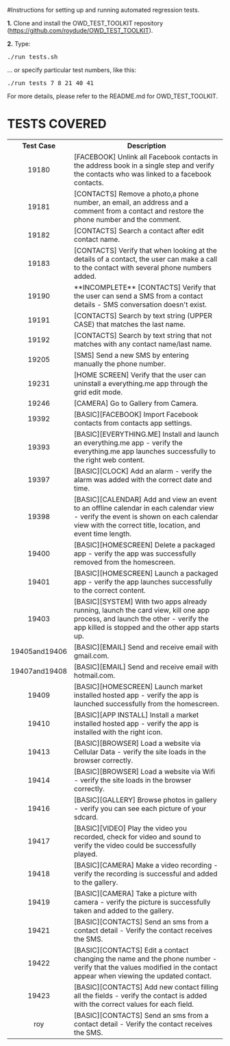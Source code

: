 #Instructions for setting up and running automated regression tests.

<b>1.</b> Clone and install the OWD_TEST_TOOLKIT repository (https://github.com/roydude/OWD_TEST_TOOLKIT).

<b>2.</b> Type:

<pre>
./run_tests.sh
</pre>

... or specify particular test numbers, like this:

<pre>
./run_tests 7 8 21 40 41
</pre>

For more details, please refer to the README.md for OWD_TEST_TOOLKIT.


<!--testcoverage-->
TESTS COVERED
=============
<table>
  <tr>
    <th>Test Case</th><th>Description</th>
  </tr>

  <tr>
    <td  align=center>19180</td><td  align=left>[FACEBOOK] Unlink all Facebook contacts in the address book in a single step and verify the contacts who was linked to a facebook contacts.</td>
  </tr>

  <tr>
    <td  align=center>19181</td><td  align=left>[CONTACTS] Remove a photo,a phone number, an email, an address and a comment from a contact and restore the phone number and the comment.</td>
  </tr>

  <tr>
    <td  align=center>19182</td><td  align=left>[CONTACTS] Search a contact after edit contact name.</td>
  </tr>

  <tr>
    <td  align=center>19183</td><td  align=left>[CONTACTS] Verify that when looking at the details of a contact, the user can make a call to the contact with several phone numbers added.</td>
  </tr>

  <tr>
    <td  align=center>19190</td><td  align=left>**INCOMPLETE** [CONTACTS] Verify that the user can send a SMS from a contact details - SMS conversation doesn't exist.</td>
  </tr>

  <tr>
    <td  align=center>19191</td><td  align=left>[CONTACTS] Search by text string (UPPER CASE) that matches the last name.</td>
  </tr>

  <tr>
    <td  align=center>19192</td><td  align=left>[CONTACTS] Search by text string that not matches with any contact name/last name.</td>
  </tr>

  <tr>
    <td  align=center>19205</td><td  align=left>[SMS] Send a new SMS by entering manually the phone number.</td>
  </tr>

  <tr>
    <td  align=center>19231</td><td  align=left>[HOME SCREEN] Verify that the user can uninstall a everything.me app through the grid edit mode.</td>
  </tr>

  <tr>
    <td  align=center>19246</td><td  align=left>[CAMERA] Go to Gallery from Camera.</td>
  </tr>

  <tr>
    <td  align=center>19392</td><td  align=left>[BASIC][FACEBOOK] Import Facebook contacts from contacts app settings.</td>
  </tr>

  <tr>
    <td  align=center>19393</td><td  align=left>[BASIC][EVERYTHING.ME] Install and launch an everything.me app - verify the everything.me app launches successfully to the right web content.</td>
  </tr>

  <tr>
    <td  align=center>19397</td><td  align=left>[BASIC][CLOCK] Add an alarm - verify the alarm was added with the correct date and time.</td>
  </tr>

  <tr>
    <td  align=center>19398</td><td  align=left>[BASIC][CALENDAR] Add and view an event to an offline calendar in each calendar view - verify the event is shown on each calendar view with the correct title, location, and event time length.</td>
  </tr>

  <tr>
    <td  align=center>19400</td><td  align=left>[BASIC][HOMESCREEN] Delete a packaged app - verify the app was successfully removed from the homescreen.</td>
  </tr>

  <tr>
    <td  align=center>19401</td><td  align=left>[BASIC][HOMESCREEN] Launch a packaged app - verify the app launches successfully to the correct content.</td>
  </tr>

  <tr>
    <td  align=center>19403</td><td  align=left>[BASIC][SYSTEM] With two apps already running, launch the card view, kill one app process, and launch the other - verify the app killed is stopped and the other app starts up.</td>
  </tr>

  <tr>
    <td  align=center>19405and19406</td><td  align=left>[BASIC][EMAIL] Send and receive email with gmail.com.</td>
  </tr>

  <tr>
    <td  align=center>19407and19408</td><td  align=left>[BASIC][EMAIL] Send and receive email with hotmail.com.</td>
  </tr>

  <tr>
    <td  align=center>19409</td><td  align=left>[BASIC][HOMESCREEN] Launch market installed hosted app - verify the app is launched successfully from the homescreen.</td>
  </tr>

  <tr>
    <td  align=center>19410</td><td  align=left>[BASIC][APP INSTALL] Install a market installed hosted app - verify the app is installed with the right icon.</td>
  </tr>

  <tr>
    <td  align=center>19413</td><td  align=left>[BASIC][BROWSER] Load a website via Cellular Data - verify the site loads in the browser correctly.</td>
  </tr>

  <tr>
    <td  align=center>19414</td><td  align=left>[BASIC][BROWSER] Load a website via Wifi - verify the site loads in the browser correctly.</td>
  </tr>

  <tr>
    <td  align=center>19416</td><td  align=left>[BASIC][GALLERY] Browse photos in gallery - verify you can see each picture of your sdcard.</td>
  </tr>

  <tr>
    <td  align=center>19417</td><td  align=left>[BASIC][VIDEO] Play the video you recorded, check for video and sound to verify the video could be successfully played.</td>
  </tr>

  <tr>
    <td  align=center>19418</td><td  align=left>[BASIC][CAMERA] Make a video recording - verify the recording is successful and added to the gallery.</td>
  </tr>

  <tr>
    <td  align=center>19419</td><td  align=left>[BASIC][CAMERA] Take a picture with camera - verify the picture is successfully taken and added to the gallery.</td>
  </tr>

  <tr>
    <td  align=center>19421</td><td  align=left>[BASIC][CONTACTS] Send an sms from a contact detail - Verify the contact receives the SMS.</td>
  </tr>

  <tr>
    <td  align=center>19422</td><td  align=left>[BASIC][CONTACTS] Edit a contact changing the name and the phone number - verify that the values modified in the contact appear when viewing the updated contact.</td>
  </tr>

  <tr>
    <td  align=center>19423</td><td  align=left>[BASIC][CONTACTS] Add new contact filling all the fields - verify the contact is added with the correct values for each field.</td>
  </tr>

  <tr>
    <td  align=center>roy</td><td  align=left>[BASIC][CONTACTS] Send an sms from a contact detail - Verify the contact receives the SMS.</td>
  </tr>
</table>
